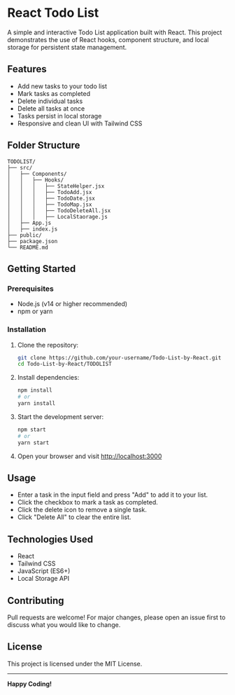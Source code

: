 # React Todo List

A simple and interactive Todo List application built with React. This project demonstrates the use of React hooks, component structure, and local storage for persistent state management.

## Features

- Add new tasks to your todo list
- Mark tasks as completed
- Delete individual tasks
- Delete all tasks at once
- Tasks persist in local storage
- Responsive and clean UI with Tailwind CSS

## Folder Structure

```
TODOLIST/
├── src/
│   ├── Components/
│   │   ├── Hooks/
│   │   │   ├── StateHelper.jsx
│   │   │   ├── TodoAdd.jsx
│   │   │   ├── TodoDate.jsx
│   │   │   ├── TodoMap.jsx
│   │   │   ├── TodoDeleteAll.jsx
│   │   │   ├── LocalStaorage.js
│   ├── App.js
│   ├── index.js
├── public/
├── package.json
└── README.md
```

## Getting Started

### Prerequisites

- Node.js (v14 or higher recommended)
- npm or yarn

### Installation

1. Clone the repository:
   ```bash
   git clone https://github.com/your-username/Todo-List-by-React.git
   cd Todo-List-by-React/TODOLIST
   ```

2. Install dependencies:
   ```bash
   npm install
   # or
   yarn install
   ```

3. Start the development server:
   ```bash
   npm start
   # or
   yarn start
   ```

4. Open your browser and visit [http://localhost:3000](http://localhost:3000)

## Usage

- Enter a task in the input field and press "Add" to add it to your list.
- Click the checkbox to mark a task as completed.
- Click the delete icon to remove a single task.
- Click "Delete All" to clear the entire list.

## Technologies Used

- React
- Tailwind CSS
- JavaScript (ES6+)
- Local Storage API

## Contributing

Pull requests are welcome! For major changes, please open an issue first to discuss what you would like to change.

## License

This project is licensed under the MIT License.

---

**Happy Coding!**